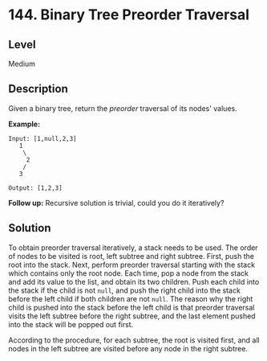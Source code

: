 # 144. Binary Tree Preorder Traversal
## Level
Medium

## Description
Given a binary tree, return the *preorder* traversal of its nodes' values.

**Example:**
```
Input: [1,null,2,3]
   1
    \
     2
    /
   3

Output: [1,2,3]
```
**Follow up:** Recursive solution is trivial, could you do it iteratively?

## Solution
To obtain preorder traversal iteratively, a stack needs to be used.
The order of nodes to be visited is root, left subtree and right subtree. First, push the root into the stack. Next, perform preorder traversal starting with the stack which contains only the root node. Each time, pop a node from the stack and add its value to the list, and obtain its two children. Push each child into the stack if the child is not `null`, and push the right child into the stack before the left child if both children are not `null`. The reason why the right child is pushed into the stack before the left child is that preorder traversal visits the left subtree before the right subtree, and the last element pushed into the stack will be popped out first.

According to the procedure, for each subtree, the root is visited first, and all nodes in the left subtree are visited before any node in the right subtree.


